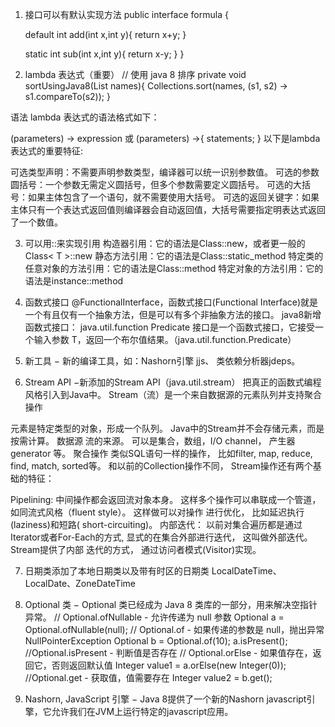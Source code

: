1. 接口可以有默认实现方法
public interface formula {
    
    default int add(int x,int y){
        return x+y;
    }
    
    static int sub(int x,int y){
        return x-y;
    }
}

2. lambda 表达式（重要）
// 使用 java 8 排序
private void sortUsingJava8(List<String> names){
    Collections.sort(names, (s1, s2) -> s1.compareTo(s2));
}
   
语法
lambda 表达式的语法格式如下：

(parameters) -> expression
或
(parameters) ->{ statements; }
以下是lambda表达式的重要特征:

可选类型声明：不需要声明参数类型，编译器可以统一识别参数值。
可选的参数圆括号：一个参数无需定义圆括号，但多个参数需要定义圆括号。
可选的大括号：如果主体包含了一个语句，就不需要使用大括号。
可选的返回关键字：如果主体只有一个表达式返回值则编译器会自动返回值，大括号需要指定明表达式返回了一个数值。

3. 可以用::来实现引用
构造器引用：它的语法是Class::new，或者更一般的Class< T >::new
静态方法引用：它的语法是Class::static_method
特定类的任意对象的方法引用：它的语法是Class::method
特定对象的方法引用：它的语法是instance::method

4. 函数式接口
@FunctionalInterface，函数式接口(Functional Interface)就是一个有且仅有一个抽象方法，但是可以有多个非抽象方法的接口。
java8新增函数式接口： java.util.function
Predicate <T> 接口是一个函数式接口，它接受一个输入参数 T，返回一个布尔值结果。（java.util.function.Predicate）

5. 新工具 − 新的编译工具，如：Nashorn引擎 jjs、 类依赖分析器jdeps。

6. Stream API −新添加的Stream API（java.util.stream） 把真正的函数式编程风格引入到Java中。
Stream（流）是一个来自数据源的元素队列并支持聚合操作

元素是特定类型的对象，形成一个队列。 Java中的Stream并不会存储元素，而是按需计算。
数据源 流的来源。 可以是集合，数组，I/O channel， 产生器generator 等。
聚合操作 类似SQL语句一样的操作， 比如filter, map, reduce, find, match, sorted等。
和以前的Collection操作不同， Stream操作还有两个基础的特征：

Pipelining: 中间操作都会返回流对象本身。 这样多个操作可以串联成一个管道， 如同流式风格（fluent style）。 这样做可以对操作
进行优化， 比如延迟执行(laziness)和短路( short-circuiting)。
内部迭代： 以前对集合遍历都是通过Iterator或者For-Each的方式, 显式的在集合外部进行迭代， 这叫做外部迭代。 Stream提供了内部
迭代的方式， 通过访问者模式(Visitor)实现。

7. 日期类添加了本地日期类以及带有时区的日期类
LocalDateTime、LocalDate、ZoneDateTime

8. Optional 类 − Optional 类已经成为 Java 8 类库的一部分，用来解决空指针异常。
// Optional.ofNullable - 允许传递为 null 参数
Optional<Integer> a = Optional.ofNullable(null);
// Optional.of - 如果传递的参数是 null，抛出异常 NullPointerException
Optional<Integer> b = Optional.of(10);
a.isPresent();  //Optional.isPresent - 判断值是否存在
// Optional.orElse - 如果值存在，返回它，否则返回默认值
Integer value1 = a.orElse(new Integer(0));
//Optional.get - 获取值，值需要存在
Integer value2 = b.get();

9. Nashorn, JavaScript 引擎 − Java 8提供了一个新的Nashorn javascript引擎，它允许我们在JVM上运行特定的javascript应用。
